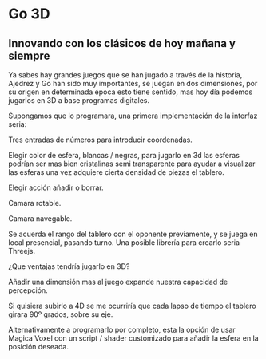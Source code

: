 # Go 3D
## Innovando con los clásicos de hoy mañana y siempre
Ya sabes hay grandes juegos que se han jugado a través de la historia, Ajedrez y Go han sido muy importantes, se juegan en dos dimensiones, por su origen en determinada época esto tiene sentido, mas hoy día podemos jugarlos en 3D a base programas digitales.

Supongamos que lo programara, una primera implementación de la interfaz seria:

Tres entradas de números para introducir coordenadas.

Elegir color de esfera, blancas / negras, para jugarlo en 3d las esferas podrían ser mas bien cristalinas semi transparente para ayudar a visualizar las esferas una vez adquiere cierta densidad de piezas el tablero.

Elegir acción añadir o borrar.

Camara rotable.

Camara navegable.

Se acuerda el rango del tablero con el oponente previamente, y se juega en local presencial, pasando turno. Una posible librería para crearlo seria Threejs.

¿Que ventajas tendría jugarlo en 3D?

Añadir una dimensión mas al juego expande nuestra capacidad de percepción.

Si quisiera subirlo a 4D se me ocurriría que cada lapso de tiempo el tablero girara 90º grados, sobre su eje.

Alternativamente a programarlo por completo, esta la opción de usar Magica Voxel con un script / shader customizado para añadir la esfera en la posición deseada.
